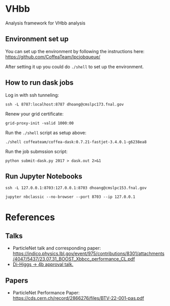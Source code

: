 # VHbb
Analysis framework for VHbb analysis

## Environment set up
You can set up the environment by following the instructions here: https://github.com/CoffeaTeam/lpcjobqueue/

After setting it up you could do `./shell` to set up the environment.

## How to run dask jobs

Log in with ssh tunneling:

```
ssh -L 8787:localhost:8787 dhoang@cmslpc173.fnal.gov
```

Renew your grid certificate:

```
grid-proxy-init -valid 1000:00
```

Run the `./shell` script as setup above:

```
./shell coffeateam/coffea-dask:0.7.21-fastjet-3.4.0.1-g6238ea8
```

Run the job submssion script:

```
python submit-dask.py 2017 > dask.out 2>&1
```

## Run Jupyter Notebooks

```
ssh -L 127.0.0.1:8703:127.0.0.1:8703 dhoang@cmslpc153.fnal.gov
```

```
jupyter nbclassic --no-browser --port 8703 --ip 127.0.0.1
```

# References

## Talks

* ParticleNet talk and corresponding paper: https://indico.physics.lbl.gov/event/975/contributions/8301/attachments/4047/5437/23.07.31_BOOST_Xbbcc_performance_CL.pdf
* [Di-Higgs -> 4b approval talk.](https://indico.cern.ch/event/1078870/contributions/4537934/attachments/2313106/3947040/Preapproval_HH4bggF_280921.pdf)

## Papers

* ParticleNet Performance Paper: https://cds.cern.ch/record/2866276/files/BTV-22-001-pas.pdf 
